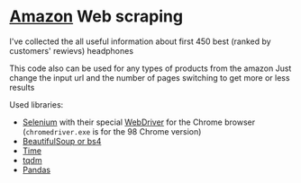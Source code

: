 # [Amazon](https://www.amazon.com/) Web scraping

I've collected the all useful information about first 450 best (ranked by customers' rewievs) headphones

This code also can be used for any types of products from the amazon
Just change the input url and the number of pages switching to get more or less results

Used libraries:
* [Selenium](https://www.selenium.dev/)
with their special [WebDriver](https://chromedriver.chromium.org/home) for the Chrome browser (`chromedriver.exe` is for the 98 Chrome version)
* [BeautifulSoup or bs4](https://www.crummy.com/software/BeautifulSoup/bs4/doc/)
* [Time](https://docs.python.org/3/library/time.html)
* [tqdm](https://github.com/tqdm/tqdm)
* [Pandas](https://pandas.pydata.org/)
